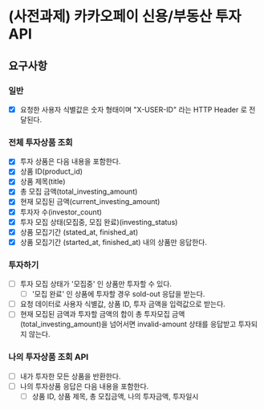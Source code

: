 # (사전과제) 카카오페이 신용/부동산 투자 API

## 요구사항
### 일반
- [x] 요청한 사용자 식별값은 숫자 형태이며 "X-USER-ID" 라는 HTTP Header 로 전달된다.

### 전체 투자상품 조회
- [x] 투자 상품은 다음 내용을 포함한다.
 - [x] 상품 ID(product_id)
 - [x] 상품 제목(title)
 - [x] 총 모집 금액(total_investing_amount)
 - [x] 현재 모집된 금액(current_investing_amount)
 - [x] 투자자 수(investor_count)
 - [x] 투자 모집 상태(모집중, 모집 완료)(investing_status)
 - [x] 상품 모집기간 (stated_at, finished_at)
- [x] 상품 모집기간 (started_at, finished_at) 내의 상품만 응답한다.

### 투자하기
- [ ] 투자 모집 상태가 '모집중' 인 상품만 투자할 수 있다.
    - [ ] '모집 완료' 인 상품에 투자할 경우 sold-out 응답을 받는다.
- [ ] 요청 데이터로 사용자 식별값, 상품 ID, 투자 금액을 입력값으로 받는다.
- [ ] 현재 모집된 금액과 투자할 금액의 합이 총 투자모집 금액(total_investing_amount)을 넘어서면 invalid-amount 상태를 응답받고 투자되지 않는다.

### 나의 투자상품 조회 API
- [ ] 내가 투자한 모든 상품을 반환한다.
- [ ] 나의 투자상품 응답은 다음 내용을 포함한다.
  - [ ] 상품 ID, 상품 제목, 총 모집금액, 나의 투자금액, 투자일시
